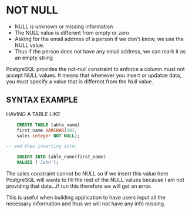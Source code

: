 # NOT NULL

 - NULL is unknown or missing information
 - The NULL value is different from empty or zero
 - Asking for the email address of a person if we don't know, we use the NULL value.
- Thus if the person does not have any email address, we can mark it as an empty string

PostgreSQL provides the not-null constraint to enforce a column must not accept NULL values.  It means that whenever you insert or updatae data, you must specify a value that is different from the Null value. 

## SYNTAX EXAMPLE

HAVING A TABLE LIKE

```sql
    CREATE TABLE table_name)
    first_name VARCHAR(50),
    sales integer NOT NULL);

-- and then inserting into:

    INSERT INTO table_name(first_name)
    VALUES ('John');
```

The sales constraint cannot be NULL so if we insert this value here PostgreSQL will wants to fill the rest of the NULL values because I am not providing that data...if run this therefore we will get an error.

This is useful when building application to have users input all the necessary information and thus we will not have any info missing.